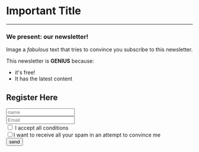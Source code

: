 <!DOCTYPE html> 
<html lang="en">   
  <head>   
    <meta charset="UTF-8" />     <meta http-equiv="X-UA-Compatible" content="IE=edge" />  
    <meta name="viewport" content="width=device-width, initial-scale=1.0" />   
    <title>2 HTML Part 1</title>   </head>  
  <body>    
    <h1>Important Title</h1>     
    <hr />   
  <h3>We present: our newsletter!</h3>    
  <p>Image a <i>fabulous</i> text that tries to convince you subscribe to this newsletter.</p>  
  <p>This newsletter is <b>GENIUS</b> because:     
    <ul>      
  <li>it's free!</li>         
  <li>It has the latest content</li>     </ul></p>  
  </body> 
</html>

</head> 
<body>
  <h2> <b>Register Here</b> </h2>
  <form>
    <input type="text" placeholder="name" ><br>
    <input type= "text" placeholder="Email"><br>
    <input type="checkbox"> I accept all conditions<br>
    <input type="checkbox">I want to receive all your spam in an attempt to convince me<br>
    <input type="submit" value="send">
